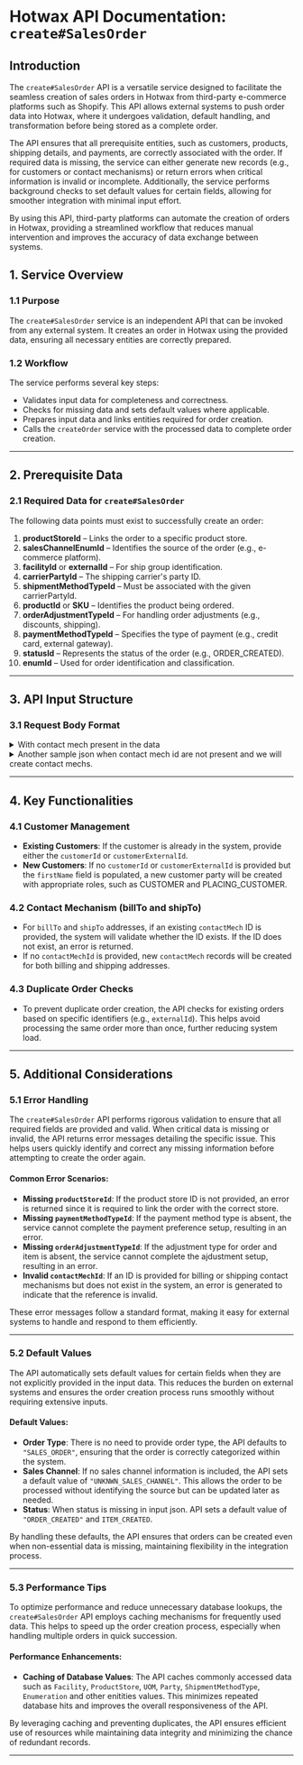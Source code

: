 # Hotwax API Documentation: `create#SalesOrder`

## Introduction

The `create#SalesOrder` API is a versatile service designed to facilitate the seamless creation of sales orders in Hotwax from third-party e-commerce platforms such as Shopify. This API allows external systems to push order data into Hotwax, where it undergoes validation, default handling, and transformation before being stored as a complete order.

The API ensures that all prerequisite entities, such as customers, products, shipping details, and payments, are correctly associated with the order. If required data is missing, the service can either generate new records (e.g., for customers or contact mechanisms) or return errors when critical information is invalid or incomplete. Additionally, the service performs background checks to set default values for certain fields, allowing for smoother integration with minimal input effort.

By using this API, third-party platforms can automate the creation of orders in Hotwax, providing a streamlined workflow that reduces manual intervention and improves the accuracy of data exchange between systems.

## 1. Service Overview

### 1.1 Purpose
The `create#SalesOrder` service is an independent API that can be invoked from any external system. It creates an order in Hotwax using the provided data, ensuring all necessary entities are correctly prepared.

### 1.2 Workflow
The service performs several key steps:
- Validates input data for completeness and correctness.
- Checks for missing data and sets default values where applicable.
- Prepares input data and links entities required for order creation.
- Calls the `createOrder` service with the processed data to complete order creation.

---

## 2. Prerequisite Data

### 2.1 Required Data for `create#SalesOrder`
The following data points must exist to successfully create an order:

1. **productStoreId** – Links the order to a specific product store.
2. **salesChannelEnumId** – Identifies the source of the order (e.g., e-commerce platform).
3. **facilityId** or **externalId** – For ship group identification.
4. **carrierPartyId** – The shipping carrier's party ID.
5. **shipmentMethodTypeId** – Must be associated with the given carrierPartyId.
6. **productId** or **SKU** – Identifies the product being ordered.
7. **orderAdjustmentTypeId** – For handling order adjustments (e.g., discounts, shipping).
8. **paymentMethodTypeId** – Specifies the type of payment (e.g., credit card, external gateway).
9. **statusId** – Represents the status of the order (e.g., ORDER_CREATED).
10. **enumId** – Used for order identification and classification.

---

## 3. API Input Structure

### 3.1 Request Body Format

<details>
<summary>With contact mech present in the data</summary>
<br>

```json
{
  "order": {
    "orderName": "#499999",
    "orderDate": "2024-07-25T04:07:49.956",
    "originFacilityId": "",
    "orderStatusDatetime": "2024-07-25T04:07:49.956",
    "externalId": "00001",
    "channel": "WEB_SALES_CHANNEL",
    "priority": "2",
    "currencyCode": "USD",
    "presentmentCurrencyCode": "USD",
    "productStoreId": "STORE",
    "grandTotal": "1556",
    "webSiteId": "WEBSTORE",
    "status": "ORDER_CREATED",
    "firstName": "deepak",
    "lastName": "gupta",
    "customerId": "100743",
    "customerExternalId": "",
    "customerIdentificationType": "",
    "customerIdentificationValue": "",
    "customerClassificationId": "",
    "note": "",
    "tags": "",
    "orderContacts": {
      "email": {
        "id": "100055"
      }
    },
    "identifications": [
      {
        "idType": "SHOPIFY_ORD_NAME",
        "idValue": "2345678876545"
      },
      {
        "idType": "SHOPIFY_ORD_ID",
        "idValue": "4444992255"
      }
    ],
    "billTo": {
      "postalAddress": {
        "id": "100057"
      },
      "email": {
        "id": "100055"
      },
      "telecomNumber": {
        "id": "100056"
      }
    },
    "orderAttributes": [
      {
        "attrName": "item",
        "attrValue": "testing attribute"
      }
    ],
    "orderPaymentPref": [
      {
        "paymentMethodType": "EXT_SHOP_OTHR_GTWAY",
        "maxAmount": "25000",
        "statusId": "PAYMENT_AUTHORIZED",
        "paymentMode": "",
        "cardName": "",
        "manualRefNum": "45545454545454"
      }
    ],
    "orderAdjustments": [
      {
        "type": "SHIPPING_CHARGES",
        "amount": "500",
        "exemptAmount": "2.5",
        "sourcePercentage": "5",
        "comments": "",
        "attributes": [
          {
            "attrName": "taxAuthority",
            "attrValue": "State of California",
            "attrDescription": "state tax"
          }
        ]
      },
      {
        "type": "SHIPPING_SALES_TAX",
        "amount": "50",
        "exemptAmount": "2.5",
        "sourcePercentage": "5",
        "comments": ""
      }
    ],
    "shipGroups": [
      {
        "facilityId": "NEW_ERA_HARAJUKU",
        "externalId": "",
        "maySplit": "Y",
        "shipBy": "2018-03-14 08:37:57.000",
        "shipAfter": "2018-03-14 08:37:57.000",
        "shipmentMethodTypeId": "STOREPICKUP",
        "carrierPartyId": "_NA_",
        "trackingNumber": "888888888888",
        "shipTo": {
          "postalAddress": {
            "id": "100057",
            "additionalPurpose": "HOME_LOCATION"
          },
          "email": {
            "id": "100055"
          },
          "telecomNumber": {
            "id": "100056"
          }
        },
        "items": [
          {
            "itemExternalId": "100097001712202",
            "productId": "10022",
            "sku": "",
            "description": "",
            "statusId": "ITEM_CREATED",
            "quantity": 4,
            "unitListPrice": 1370,
            "unitPrice": 500,
            "orderItemAttributes": [
              {
                "attrName": "_pickupstore",
                "attrValue": "NEW_ERA_HARAJUKU"
              },
              {
                "attrName": "newwAttr",
                "attrValue": "sss"
              }
            ],
            "orderItemAdjustments": [
              {
                "type": "PROMOTION_ADJUSTMENT",
                "amount": 207,
                "setShipGroup": "Y",
                "exemptAmount": 2.5,
                "sourcePercentage": 5,
                "comments": "IDK",
                "attributes": [
                  {
                    "attrName": "description",
                    "attrValue": "Early bird discount"
                  },
                  {
                    "attrName": "adjjjj",
                    "attrValue": "Early bird discount"
                  }
                ]
              },
              {
                "type": "SALES_TAX",
                "amount": 599,
                "setShipGroup": "Y",
                "exemptAmount": 2.5,
                "sourcePercentage": 5,
                "comments": "NOOO"
              }
            ]
          }
        ]
      }
    ]
  }
}
```
</details>


<details>
<summary>Another sample json when contact mech id are not present and we will create contact mechs.</summary>
<br>

```json
{
    "order": {
        "orderName": "#499999",
    "orderDate": "2024-07-25T04:07:49.956",
    "originFacilityId": "",
    "orderStatusDatetime": "2024-07-25T04:07:49.956",
    "externalId": "00001",
    "channel": "WEB_SALES_CHANNEL",
    "priority": "2",
    "currencyCode": "USD",
    "presentmentCurrencyCode": "USD",
    "productStoreId": "STORE",
    "status": "ORDER_CREATED",
    "grandTotal": "1556",
    "webSiteId": "WEBSTORE",
    "firstName": "deepak",
    "lastName": "gupta",
    "customerId": "100743",
    "customerExternalId": "",
    "customerIdentificationType": "",
    "customerIdentificationValue": "",
    "customerClassificationId": "",
    "note": "",
    "tags": "",
        "orderContacts": {
            "email": {
                "emailString": "deepak.gupta@mail.com"
            }
        },
        "identifications": [
            {
                "idType": "SHOPIFY_ORD_NAME",
                "idValue": "2345678876545"
            },
            {
                "idType": "SHOPIFY_ORD_ID",
                "idValue": "454545454544"
            }
        ],
        "billTo": {
            "postalAddress": {
                "name": "John Doe",
                "address1": "Vijay Naga, 78",
                "address2": "Indore, MP",
                "city": "Indore",
                "postalCode": "452001",
                "countryCode": "IN",
                "stateProvinceGeoCode": "MP",
                "latitude": 37.1169719,
                "longitude": 138.2592022
            },
            "email": {
                "emailString": "deepak.gupta@mail.com"
            },
            "telecomNumber": {
                "areaCode": "+91",
                "contactNumber": "7845127845"
            }
        },
        "orderAttributes": [
            {
                "attrName": "item",
                "attrValue": "testing attribute",
                "attrDescription": ""
            }
        ],
        "orderPaymentPref": [
            {
                "paymentMethodType": "EXT_SHOP_OTHR_GTWAY",
                "maxAmount": "25000",
                "statusId": "PAYMENT_AUTHORIZED",
                "paymentMode": "",
                "cardName": "",
                "manualRefNum": "45545454545454"
            }
        ],
        "orderAdjustments": [
            {
                "type": "SHIPPING_CHARGES",
                "amount": "500",
                "exemptAmount": "2.5",
                "sourcePercentage": "5",
                "comments": "",
                "attributes": [
                    {
                        "attrName": "taxAuthority",
                        "attrValue": "State of California",
                        "attrDescription": "state tax"
                    }
                ]
            },
            {
                "type": "SHIPPING_SALES_TAX",
                "amount": "50",
                "exemptAmount": "2.5",
                "sourcePercentage": "5",
                "comments": ""
            }
        ],
        "shipGroups": [
            {
                "facilityId": "NEW_ERA_HARAJUKU",
                "externalId": "",
                "maySplit": "Y",
                "shipBy": "2018-03-14 08:37:57.000",
                "shipAfter": "2018-03-14 08:37:57.000",
                "shipmentMethodTypeId": "STOREPICKUP",
                "carrierPartyId": "_NA_",
                "trackingNumber": "8888888888",
                "shipTo": {
                    "postalAddress": {
                        "name": "John Doe",
                        "address1": "Vijay Naga, 78",
                        "address2": "Indore, MP",
                        "city": "Indore",
                        "postalCode": "452001",
                        "countryCode": "IN",
                        "stateProvinceGeoCode": "MP",
                        "latitude": 37.1169719,
                        "longitude": 138.2592022,
                        "additionalPurpose": "HOME_LOCATION"
                    },
                    "email": {
                        "emailString": "deepak.gupta@mail.com"
                    },
                    "telecomNumber": {
                        "areaCode": "+91",
                        "contactNumber": "7845127845"
                    }
                },
                "items": [
                    {
                        "itemExternalId": "100097001712202",
                        "productId": "10022",
                        "sku": "BLACK_BELL_BOTTOM_S",
                        "description": "",
                        "statusId": "ITEM_CREATED",
                        "idValue": "",
                        "idType": "",
                        "quantity": 1,
                        "unitListPrice": 1370,
                        "unitPrice": 500,
                        "orderItemAttributes": [
                            {
                                "attrName": "_pickupstore",
                                "attrValue": "NEW_ERA_HARAJUKU"
                            }
                        ],
                        "orderItemAdjustments": [
                            {
                                "orderAdjustmentTypeId": "PROMOTION_ADJUSTMENT",
                                "amount": "200",
                                "setShipGroup": "Y",
                                "exemptAmount": "2.5",
                                "sourcePercentage": "5",
                                "comments": "IDK",
                                "attributes": [
                                    {
                                        "attrName": "description",
                                        "attrValue": "Early bird discount"
                                    }
                                ]
                            }
                        ]
                    }
                ]
            }
        ]
    }
}
```
</details>


---

## 4. Key Functionalities

### 4.1 Customer Management
- **Existing Customers**: If the customer is already in the system, provide either the `customerId` or `customerExternalId`.
- **New Customers**: If no `customerId` or `customerExternalId` is provided but the `firstName` field is populated, a new customer party will be created with appropriate roles, such as CUSTOMER and PLACING_CUSTOMER.

### 4.2 Contact Mechanism (billTo and shipTo)
- For `billTo` and `shipTo` addresses, if an existing `contactMech` ID is provided, the system will validate whether the ID exists. If the ID does not exist, an error is returned.
- If no `contactMechId` is provided, new `contactMech` records will be created for both billing and shipping addresses.

### 4.3 Duplicate Order Checks
- To prevent duplicate order creation, the API checks for existing orders based on specific identifiers (e.g., `externalId`). This helps avoid processing the same order more than once, further reducing system load.

---

## 5. Additional Considerations

### 5.1 Error Handling

The `create#SalesOrder` API performs rigorous validation to ensure that all required fields are provided and valid. When critical data is missing or invalid, the API returns error messages detailing the specific issue. This helps users quickly identify and correct any missing information before attempting to create the order again.

#### Common Error Scenarios:
- **Missing `productStoreId`**: If the product store ID is not provided, an error is returned since it is required to link the order with the correct store.
- **Missing `paymentMethodTypeId`**: If the payment method type is absent, the service cannot complete the payment preference setup, resulting in an error.
- **Missing `orderAdjustmentTypeId`**: If the adjustment type for order and item is absent, the service cannot complete the ajdustment setup, resulting in an error.
- **Invalid `contactMechId`**: If an ID is provided for billing or shipping contact mechanisms but does not exist in the system, an error is generated to indicate that the reference is invalid.

These error messages follow a standard format, making it easy for external systems to handle and respond to them efficiently.

---

### 5.2 Default Values

The API automatically sets default values for certain fields when they are not explicitly provided in the input data. This reduces the burden on external systems and ensures the order creation process runs smoothly without requiring extensive inputs.

#### Default Values:
- **Order Type**: There is no need to provide order type, the API defaults to `"SALES_ORDER"`, ensuring that the order is correctly categorized within the system.
- **Sales Channel**: If no sales channel information is included, the API sets a default value of `"UNKNWN_SALES_CHANNEL"`. This allows the order to be processed without identifying the source but can be updated later as needed.
- **Status**: When status is missing in input json. API sets a default value of `"ORDER_CREATED"` and `ITEM_CREATED`.

By handling these defaults, the API ensures that orders can be created even when non-essential data is missing, maintaining flexibility in the integration process.

---

### 5.3 Performance Tips

To optimize performance and reduce unnecessary database lookups, the `create#SalesOrder` API employs caching mechanisms for frequently used data. This helps to speed up the order creation process, especially when handling multiple orders in quick succession.

#### Performance Enhancements:
- **Caching of Database Values**: The API caches commonly accessed data such as `Facility`, `ProductStore`, `UOM`, `Party`, `ShipmentMethodType`, `Enumeration` and other enitities values. This minimizes repeated database hits and improves the overall responsiveness of the API.

By leveraging caching and preventing duplicates, the API ensures efficient use of resources while maintaining data integrity and minimizing the chance of redundant records.

---

